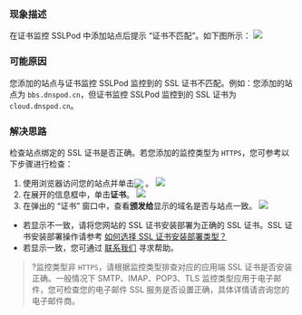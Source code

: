 

### 现象描述
在证书监控 SSLPod 中添加站点后提示 “证书不匹配”。如下图所示：
![](https://main.qcloudimg.com/raw/077156d7a1aa45694b83ef504697993a.png)


### 可能原因
您添加的站点与证书监控 SSLPod 监控到的 SSL 证书不匹配。例如：您添加的站点为 `bbs.dnspod.cn`，但证书监控 SSLPod 监控到的 SSL 证书为 `cloud.dnspod.cn`。

### 解决思路

检查站点绑定的 SSL 证书是否正确。若您添加的监控类型为 `HTTPS`，您可参考以下步骤进行检查：

1. 使用浏览器访问您的站点并单击<span ><img src="https://main.qcloudimg.com/raw/fd45b838ed9e4b11c9d02f8bc66e6625.png" style="margin-bottom:-3px;"/></span> 。
![](https://main.qcloudimg.com/raw/205cd42ecc99285a127197ab3807a4a6.png)
2. 在展开的信息框中，单击**证书**。
![](https://main.qcloudimg.com/raw/9301bb174a945857f85bbba760f6ed3d.png)
3. 在弹出的 “证书” 窗口中，查看**颁发给**显示的域名是否与站点一致。
![](https://main.qcloudimg.com/raw/84bbf3d1b59348cde3927817e176c450.png)
 - 若显示不一致，请将您网站的 SSL 证书安装部署为正确的 SSL 证书。SSL 证书安装部署操作请参考 [如何选择 SSL 证书安装部署类型？](https://cloud.tencent.com/document/product/400/4143)
 - 若显示一致，您可通过 [联系我们](https://cloud.tencent.com/document/product/1084/59538) 寻求帮助。

>?监控类型非 `HTTPS`，请根据监控类型排查对应的应用端 SSL 证书是否安装正确。一般情况下 SMTP、IMAP、POP3、TLS 监控类型应用于电子邮件，您可检查您的电子邮件 SSL 服务是否设置正确，具体详情请咨询您的电子邮件商。











